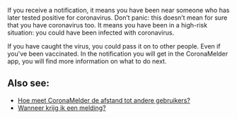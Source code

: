 If you receive a notification, it means you have been near someone who has later tested positive for coronavirus. Don’t panic: this doesn’t mean for sure that you have coronavirus too. It means you have been in a high-risk situation: you could have been infected with coronavirus.

If you have caught the virus, you could pass it on to other people. Even if you've been vaccinated. In the notification you will get in the CoronaMelder app, you will find more information on what to do next.

## Also see:
- [Hoe meet CoronaMelder de afstand tot andere gebruikers?](/{{page.lang}}/faq/2-1-hoe-meet-coronamelder-de-afstand) 
- [Wanneer krijg ik een melding?](/{{page.lang}}/faq/1-3-wanneer-krijg-ik-een-melding)
